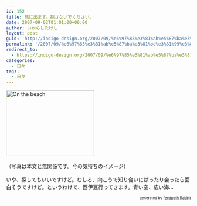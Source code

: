 ```yaml
---
id: 152
title: 旅に出ます。探さないでください。
date: 2007-09-02T01:01:00+00:00
author: いがらしたけし
layout: post
guid: 'http://indigo-design.org/2007/09/%e6%97%85%e3%81%ab%e5%87%ba%e3%81%be%e3%81%99%e3%80%82%e6%8e%a2%e3%81%95%e3%81%aa%e3%81%84%e3%81%a7%e3%81%8f%e3%81%a0%e3%81%95%e3%81%84%e3%80%82/'
permalink: '/2007/09/%e6%97%85%e3%81%ab%e5%87%ba%e3%81%be%e3%81%99%e3%80%82%e6%8e%a2%e3%81%95%e3%81%aa%e3%81%84%e3%81%a7%e3%81%8f%e3%81%a0%e3%81%95%e3%81%84%e3%80%82/'
redirect_to:
  - https://indigo-design.org/2007/09/%e6%97%85%e3%81%ab%e5%87%ba%e3%81%be%e3%81%99%e3%80%82%e6%8e%a2%e3%81%95%e3%81%aa%e3%81%84%e3%81%a7%e3%81%8f%e3%81%a0%e3%81%95%e3%81%84%e3%80%82/
categories:
  - 日々
tags:
  - 日々
---
```

<a href="http://www.flickr.com/photos/takeshi81/99525268/" title="Photo Sharing"><img src="http://farm1.static.flickr.com/41/99525268_197dd75a3b_m.jpg" alt="On the beach" border="0" height="180" width="240"></a><br /><br />（写真は本文と無関係です。今の気持ちのイメージ）<br /><br />いや、探してもいいですけど。むしろ、向こうで知り合いにばったり会ったら面白そうですけど。というわけで、西伊豆行ってきます。青い空、広い海…<!--feedpath info start--><div style="text-align: right;font-size: 10px">&nbsp;&nbsp;<span>generated by <a href="http://feedpath.jp" title="feedpath Rabbit" target="_blank">feedpath Rabbit</a></span></div><!--feedpath info end-->